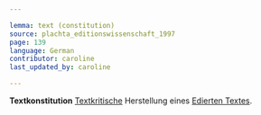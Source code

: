 ```yaml
---

lemma: text (constitution)
source: plachta_editionswissenschaft_1997
page: 139
language: German
contributor: caroline
last_updated_by: caroline

---
```


**Textkonstitution** [Textkritische](textualCriticism.html) Herstellung eines [Edierten Textes](textEdited.html).
